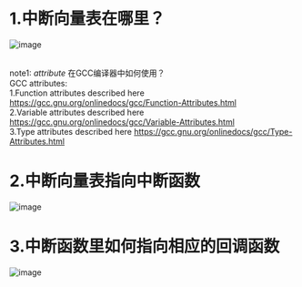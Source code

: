 
# 1.中断向量表在哪里？
![image](https://github.com/yuchengstudio/SAME54/blob/master/SEROCOM/reference/%E4%B8%AD%E6%96%AD%E5%90%91%E9%87%8F%E8%A1%A8_001.png)

<br/>note1: _attribute_ 在GCC编译器中如何使用？
<br/>GCC attributes:
 <br/> 1.Function attributes described here
 https://gcc.gnu.org/onlinedocs/gcc/Function-Attributes.html
 <br/> 2.Variable attributes described here
 https://gcc.gnu.org/onlinedocs/gcc/Variable-Attributes.html
 <br/> 3.Type attributes described here
 https://gcc.gnu.org/onlinedocs/gcc/Type-Attributes.html



# 2.中断向量表指向中断函数
![image](https://github.com/yuchengstudio/SAME54/blob/master/SEROCOM/reference/%E4%B8%AD%E6%96%AD%E5%90%91%E9%87%8F%E8%A1%A8_003.png)


# 3.中断函数里如何指向相应的回调函数
![image](https://github.com/yuchengstudio/SAME54/blob/master/SEROCOM/reference/%E4%B8%AD%E6%96%AD%E5%90%91%E9%87%8F%E8%A1%A8_004.png)
